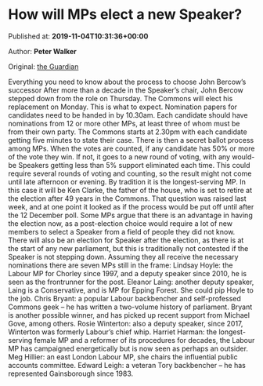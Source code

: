 
# How will MPs elect a new Speaker?

Published at: **2019-11-04T10:31:36+00:00**

Author: **Peter Walker**

Original: [the Guardian](https://www.theguardian.com/politics/2019/nov/04/how-will-mps-elect-a-new-speaker-john-bercow)

Everything you need to know about the process to choose John Bercow’s successor
After more than a decade in the Speaker’s chair, John Bercow stepped down from the role on Thursday. The Commons will elect his replacement on Monday. This is what to expect.
Nomination papers for candidates need to be handed in by 10.30am. Each candidate should have nominations from 12 or more other MPs, at least three of whom must be from their own party. The Commons starts at 2.30pm with each candidate getting five minutes to state their case.
There is then a secret ballot process among MPs. When the votes are counted, if any candidate has 50% or more of the vote they win. If not, it goes to a new round of voting, with any would-be Speakers getting less than 5% support eliminated each time.
This could require several rounds of voting and counting, so the result might not come until late afternoon or evening.
By tradition it is the longest-serving MP. In this case it will be Ken Clarke, the father of the house, who is set to retire at the election after 49 years in the Commons.
That question was raised last week, and at one point it looked as if the process would be put off until after the 12 December poll. Some MPs argue that there is an advantage in having the election now, as a post-election choice would require a lot of new members to select a Speaker from a field of people they did not know.
There will also be an election for Speaker after the election, as there is at the start of any new parliament, but this is traditionally not contested if the Speaker is not stepping down.
Assuming they all receive the necessary nominations there are seven MPs still in the frame:
Lindsay Hoyle: the Labour MP for Chorley since 1997, and a deputy speaker since 2010, he is seen as the frontrunner for the post.
Eleanor Laing: another deputy speaker, Laing is a Conservative, and is MP for Epping Forest. She could pip Hoyle to the job.
Chris Bryant: a popular Labour backbencher and self-professed Commons geek – he has written a two-volume history of parliament. Bryant is another possible winner, and has picked up recent support from Michael Gove, among others.
Rosie Winterton: also a deputy speaker, since 2017, Winterton was formerly Labour’s chief whip.
Harriet Harman: the longest-serving female MP and a reformer of its procedures for decades, the Labour MP has campaigned energetically but is now seen as perhaps an outsider.
Meg Hillier: an east London Labour MP, she chairs the influential public accounts committee.
Edward Leigh: a veteran Tory backbencher – he has represented Gainsborough since 1983.
